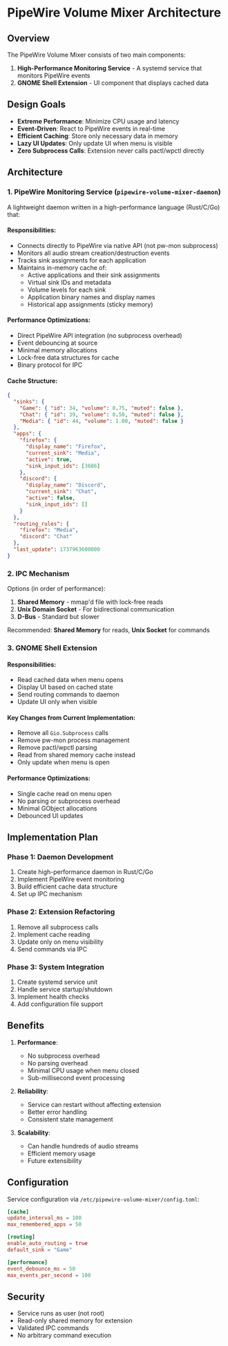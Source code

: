# PipeWire Volume Mixer Architecture

## Overview

The PipeWire Volume Mixer consists of two main components:
1. **High-Performance Monitoring Service** - A systemd service that monitors PipeWire events
2. **GNOME Shell Extension** - UI component that displays cached data

## Design Goals

- **Extreme Performance**: Minimize CPU usage and latency
- **Event-Driven**: React to PipeWire events in real-time
- **Efficient Caching**: Store only necessary data in memory
- **Lazy UI Updates**: Only update UI when menu is visible
- **Zero Subprocess Calls**: Extension never calls pactl/wpctl directly

## Architecture

### 1. PipeWire Monitoring Service (`pipewire-volume-mixer-daemon`)

A lightweight daemon written in a high-performance language (Rust/C/Go) that:

#### Responsibilities:
- Connects directly to PipeWire via native API (not pw-mon subprocess)
- Monitors all audio stream creation/destruction events
- Tracks sink assignments for each application
- Maintains in-memory cache of:
  - Active applications and their sink assignments
  - Virtual sink IDs and metadata
  - Volume levels for each sink
  - Application binary names and display names
  - Historical app assignments (sticky memory)

#### Performance Optimizations:
- Direct PipeWire API integration (no subprocess overhead)
- Event debouncing at source
- Minimal memory allocations
- Lock-free data structures for cache
- Binary protocol for IPC

#### Cache Structure:
```json
{
  "sinks": {
    "Game": { "id": 34, "volume": 0.75, "muted": false },
    "Chat": { "id": 39, "volume": 0.50, "muted": false },
    "Media": { "id": 44, "volume": 1.00, "muted": false }
  },
  "apps": {
    "firefox": {
      "display_name": "Firefox",
      "current_sink": "Media",
      "active": true,
      "sink_input_ids": [3686]
    },
    "discord": {
      "display_name": "Discord", 
      "current_sink": "Chat",
      "active": false,
      "sink_input_ids": []
    }
  },
  "routing_rules": {
    "firefox": "Media",
    "discord": "Chat"
  },
  "last_update": 1737963600000
}
```

### 2. IPC Mechanism

Options (in order of performance):
1. **Shared Memory** - mmap'd file with lock-free reads
2. **Unix Domain Socket** - For bidirectional communication
3. **D-Bus** - Standard but slower

Recommended: **Shared Memory** for reads, **Unix Socket** for commands

### 3. GNOME Shell Extension

#### Responsibilities:
- Read cached data when menu opens
- Display UI based on cached state
- Send routing commands to daemon
- Update UI only when visible

#### Key Changes from Current Implementation:
- Remove all `Gio.Subprocess` calls
- Remove pw-mon process management
- Remove pactl/wpctl parsing
- Read from shared memory cache instead
- Only update when menu is open

#### Performance Optimizations:
- Single cache read on menu open
- No parsing or subprocess overhead
- Minimal GObject allocations
- Debounced UI updates

## Implementation Plan

### Phase 1: Daemon Development
1. Create high-performance daemon in Rust/C/Go
2. Implement PipeWire event monitoring
3. Build efficient cache data structure
4. Set up IPC mechanism

### Phase 2: Extension Refactoring
1. Remove all subprocess calls
2. Implement cache reading
3. Update only on menu visibility
4. Send commands via IPC

### Phase 3: System Integration
1. Create systemd service unit
2. Handle service startup/shutdown
3. Implement health checks
4. Add configuration file support

## Benefits

1. **Performance**: 
   - No subprocess overhead
   - No parsing overhead
   - Minimal CPU usage when menu closed
   - Sub-millisecond event processing

2. **Reliability**:
   - Service can restart without affecting extension
   - Better error handling
   - Consistent state management

3. **Scalability**:
   - Can handle hundreds of audio streams
   - Efficient memory usage
   - Future extensibility

## Configuration

Service configuration via `/etc/pipewire-volume-mixer/config.toml`:
```toml
[cache]
update_interval_ms = 100
max_remembered_apps = 50

[routing]
enable_auto_routing = true
default_sink = "Game"

[performance]
event_debounce_ms = 50
max_events_per_second = 100
```

## Security

- Service runs as user (not root)
- Read-only shared memory for extension
- Validated IPC commands
- No arbitrary command execution
